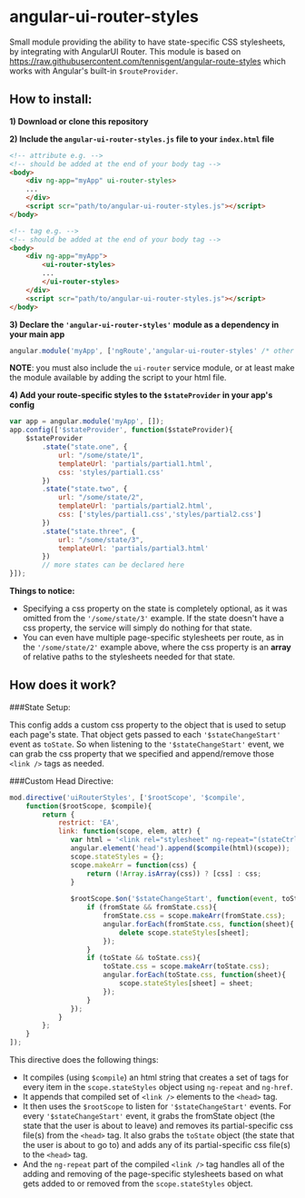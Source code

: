 angular-ui-router-styles
========================

Small module providing the ability to have state-specific CSS stylesheets, by integrating with AngularUI Router.
This module is based on https://raw.githubusercontent.com/tennisgent/angular-route-styles which works with Angular's built-in `$routeProvider`.

How to install:
---------------

**1) Download or clone this repository**

**2) Include the `angular-ui-router-styles.js` file to your `index.html` file**

```html
<!-- attribute e.g. -->
<!-- should be added at the end of your body tag -->
<body>
	<div ng-app="myApp" ui-router-styles>
    ...
	</div>
    <script scr="path/to/angular-ui-router-styles.js"></script>
</body>
```


```html 
<!-- tag e.g. -->
<!-- should be added at the end of your body tag -->
<body>
	<div ng-app="myApp">
    	<ui-router-styles>
		...
		</ui-router-styles>
	</div>
    <script scr="path/to/angular-ui-router-styles.js"></script>
</body>
```

**3) Declare the `'angular-ui-router-styles'` module as a dependency in your main app**

```javascript
angular.module('myApp', ['ngRoute','angular-ui-router-styles' /* other dependencies here */]);
```
**NOTE**: you must also include the `ui-router` service module, or at least make the
module available by adding the script to your html file.

**4) Add your route-specific styles to the `$stateProvider` in your app's config**

```javascript
var app = angular.module('myApp', []);
app.config(['$stateProvider', function($stateProvider){
	$stateProvider
        .state("state.one", {
            url: "/some/state/1",
            templateUrl: 'partials/partial1.html',
        	css: 'styles/partial1.css'
        })
        .state("state.two", {
            url: "/some/state/2",
            templateUrl: 'partials/partial2.html',
        	css: ['styles/partial1.css','styles/partial2.css']
        })
        .state("state.three", {
            url: "/some/state/3",
            templateUrl: 'partials/partial3.html'
        })
        // more states can be declared here
}]);
```
**Things to notice:**
* Specifying a css property on the state is completely optional, as it was omitted from the `'/some/state/3'` example. If the state doesn't have a css property, the service will simply do nothing for that state.
* You can even have multiple page-specific stylesheets per route, as in the `'/some/state/2'` example above, where the css property is an **array** of relative paths to the stylesheets needed for that state.

How does it work?
-----------------
###State Setup:

This config adds a custom css property to the object that is used to setup each page's state. That object gets passed to each `'$stateChangeStart'` event as `toState`. So when listening to the `'$stateChangeStart'` event, we can grab the css property that we specified and append/remove those `<link />` tags as needed.

###Custom Head Directive:

```javascript
mod.directive('uiRouterStyles', ['$rootScope', '$compile',
    function($rootScope, $compile){
		return {
		    restrict: 'EA',
		    link: function(scope, elem, attr) {
		 	   var html = '<link rel="stylesheet" ng-repeat="(stateCtrl, cssUrl) in stateStyles" ng-href="{{cssUrl}}" />';
		 	   angular.element('head').append($compile(html)(scope));
		 	   scope.stateStyles = {};
		 	   scope.makeArr = function(css) {
		 		   return (!Array.isArray(css)) ? [css] : css;
		 	   }
		 	   
		 	   $rootScope.$on('$stateChangeStart', function(event, toState, toParams, fromState, fromParams){
		 		   if (fromState && fromState.css){
		 			   fromState.css = scope.makeArr(fromState.css);
		 			   angular.forEach(fromState.css, function(sheet){
		 				   delete scope.stateStyles[sheet];
		 			   });
		 		   }
		 		   if (toState && toState.css){
		 			   toState.css = scope.makeArr(toState.css);
		 			   angular.forEach(toState.css, function(sheet){
		 				   scope.stateStyles[sheet] = sheet;
		 			   });
		 		   }
		 	   });
		    }
		};
    }
]);
```

This directive does the following things:

* It compiles (using `$compile`) an html string that creates a set of <link /> tags for every item in the `scope.stateStyles` object using `ng-repeat` and `ng-href`.
* It appends that compiled set of `<link />` elements to the `<head>` tag.
* It then uses the `$rootScope` to listen for `'$stateChangeStart'` events. For every `'$stateChangeStart'` event, it grabs the fromState object (the state that the user is about to leave) and removes its partial-specific css file(s) from the `<head>` tag. It also grabs the `toState` object (the state that the user is about to go to) and adds any of its partial-specific css file(s) to the `<head>` tag.
* And the `ng-repeat` part of the compiled `<link />` tag handles all of the adding and removing of the page-specific stylesheets based on what gets added to or removed from the `scope.stateStyles` object.
